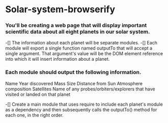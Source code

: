 # Solar-system-browserify

### You'll be creating a web page that will display important scientific data about all eight planets in our solar system. 

-[] The information about each planet will be separate modules.
-[] Each module will export a single function named outputTo that will accept a single argument. That argument's value will be the DOM element reference into which it will insert information about a planet.

### Each module should output the following information.

Name
Year discovered
Mass
Size
Distance from Sun
Atmosphere composition
Satellites
Name of any probes/orbiters/explorers that have visited or landed on that planet

-[] Create a main module that uses require to include each planet's module as a dependency and then subsequently calls the outputTo() method for each one, in the right order.